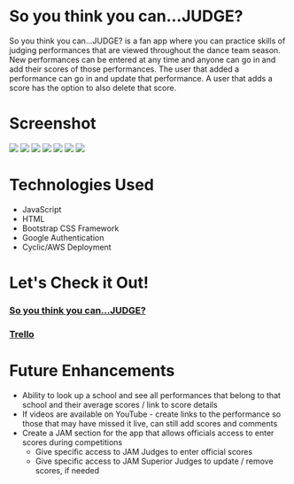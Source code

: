 # So you think you can...JUDGE?

So you think you can...JUDGE? is a fan app where you can practice skills of judging performances that are viewed throughout the dance team season.  New performances can be entered at any time and anyone can go in and add their scores of those performances.  The user that added a performance can go in and update that performance.  A user that adds a score has the option to also delete that score.

# Screenshot

<img src="https://i.imgur.com/WlroULol.png">
<img src="https://i.imgur.com/ofElOsal.png">
<img src="https://i.imgur.com/vfu5fMSl.png">
<img src="https://i.imgur.com/B5HlLu1l.png">
<img src="https://i.imgur.com/oiOqO72l.png">
<img src="https://i.imgur.com/u7B5rGil.png">
<img src="https://i.imgur.com/9E5ZW1Dl.png">

# Technologies Used

- JavaScript
- HTML
- Bootstrap CSS Framework
- Google Authentication
- Cyclic/AWS Deployment

# Let's Check it Out!

### [So you think you can...JUDGE?](https://happy-sweatsuit-dove.cyclic.app/)
### [Trello](https://trello.com/b/zwdcPKCz/project-2)

# Future Enhancements

- Ability to look up a school and see all performances that belong to that school and their average scores / link to score details
- If videos are available on YouTube - create links to the performance so those that may have missed it live, can still add scores and comments
- Create a JAM section for the app that allows officials access to enter scores during competitions
    - Give specific access to JAM Judges to enter official scores
    - Give specific access to JAM Superior Judges to update / remove scores, if needed


